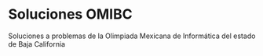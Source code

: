 Soluciones OMIBC
===========

Soluciones a problemas de la Olimpiada Mexicana de Informática del estado de Baja California
